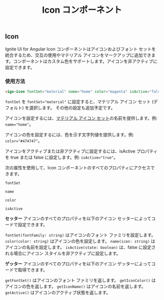 ﻿---
title: Icon コンポーネント
_description: Ignite UI for Angular Icon コンポーネントを使用して、様々なアイコンおよびフォント セットを統合して交互に使用し、カスタム色を定義できます。
_keywords: Ignite UI for Angular, UI コントロール, Angular ウィジェット, web ウィジェット, UI ウィジェット, Angular, ネイティブ Angular コンポーネント スィート, ネイティブ Angular コントロール, ネイティブ Angular コンポーネント ライブラリ, Angular Icon コンポーネント, Angular Icon コントロール
---

## Icon
<p class="highlight">Ignite UI for Angular Icon コンポーネントはアイコンおよびフォント セットを統合するため、交互の使用やマテリアル アイコンをマークアップに追加できます。コンポーネントはカスタム色をサポートします。アイコンを非アクティブに設定できます。</p>
<div class="divider"></div>

### 使用方法

```html
<igx-icon fontSet="material" name="home" color="magenta" isActive="false"></igx-icon>
```

`fontSet` を `fontSet="material"` に設定すると、マテリアル アイコン セット (デフォルト) を選択します。 その他の設定も追加予定です。

アイコンを設定するには、[マテリアル アイコン セット](https://material.io/icons/)の名前を提供します。例: `name="home"`。

アイコンの色を設定するには、色を示す文字列値を提供します。例: `color="#474747"`。

アイコンをアクティブまたは非アクティブに設定するには、isActive プロパティを true または false に設定します。例: `isActive="true"`。

次の属性を使用して、Icon コンポーネントのすべてのプロパティにアクセスできます。

`fontSet`

`name`

`color`

`isActive`


**セッター**
アイコンのすべてのプロパティを以下のアイコン セッターによってコードで設定できます。

`fontSet(fontFamily: string)` はアイコンのフォント ファミリを設定します。
`color(color: string)` はアイコンの色を設定します。
`name(icon: string)` はアイコンの名前を設定します。
`isActive(state: boolean)` は、false に設定される場合にアイコン スタイルを非アクティブに設定します。

**ゲッター**
アイコンのすべてのプロパティを以下のアイコン ゲッターによってコードで取得できます。

`getFontSet()` はアイコンのフォント ファミリを返します。
`getIconColor()` はアイコンの色を返します。
`getIconName()` はアイコンの名前を返します。
`getActive()` はアイコンのアクティブ状態を返します。
<div class="divider"></div>
